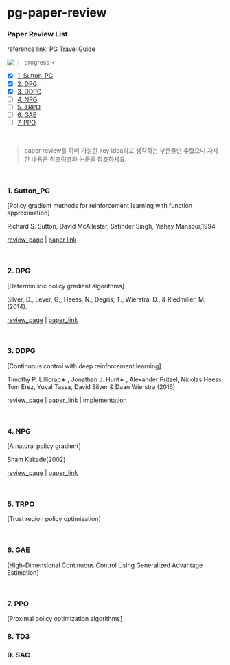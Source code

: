 # pg-paper-review

### Paper Review List

reference link: [PG Travel Guide](https://reinforcement-learning-kr.github.io/2018/06/29/0_pg-travel-guide/)

<img align=left src="https://progress-bar.dev/43/"/>

> progress <

- [x] [1. Sutton_PG](#1.-Sutton_PG)
- [x] [2. DPG](#2.-DPG)
- [x] [3. DDPG](#3.-DDPG)
- [ ] [4. NPG](#4.-NPG)
- [ ] [5. TRPO](#5.-TRPO)
- [ ] [6. GAE](#6.-GAE)
- [ ] [7. PPO](#7.-PPO)

<br/>

> paper review를 하며 가능한 key idea라고 생각하는 부분들만 추렸으니 자세한 내용은 참조링크와 논문을 참조하세요.

<br/>

### 1. Sutton_PG

[Policy gradient methods for reinforcement learning with function approximation]

Richard S. Sutton, David McAllester, Satinder Singh, Yishay Mansour,1994

[review_page](./reviews/Sutton_PG.md)	|   [paper link](http://papers.nips.cc/paper/1713-policy-gradient-methods-for-reinforcement-learning-with-function-approximation.pdf)

<br/>

### 2. DPG

[Deterministic policy gradient algorithms]

Silver, D., Lever, G., Heess, N., Degris, T., Wierstra, D., & Riedmiller, M. (2014).

[review_page](./reviews/DPG.md)  |  [paper_link](http://proceedings.mlr.press/v32/silver14.pdf)

<br/>

### 3. DDPG

[Continuous control with deep reinforcement learning]

Timothy P. Lillicrap∗ , Jonathan J. Hunt∗ , Alexander Pritzel, Nicolas Heess, Tom Erez, Yuval Tassa, David Silver & Daan Wierstra (2016)

[review_page](./reviews/DDPG.md)  |  [paper_link](https://arxiv.org/pdf/1509.02971.pdf)  | [implementation](https://github.com/CUN-bjy/walkyto-ddpg)

<br/>

### 4. NPG

[A natural policy gradient]

Sham Kakade(2002)

[review_page](./reviews/NPG.md)  |  [paper_link](https://papers.nips.cc/paper/2073-a-natural-policy-gradient.pdf)

<br/>

### 5. TRPO

[Trust region policy optimization]

<br/>

### 6. GAE

[High-Dimensional Continuous Control Using Generalized Advantage Estimation]

<br/>

### 7. PPO

[Proximal policy optimization algorithms]

### 8. TD3

### 9. SAC
